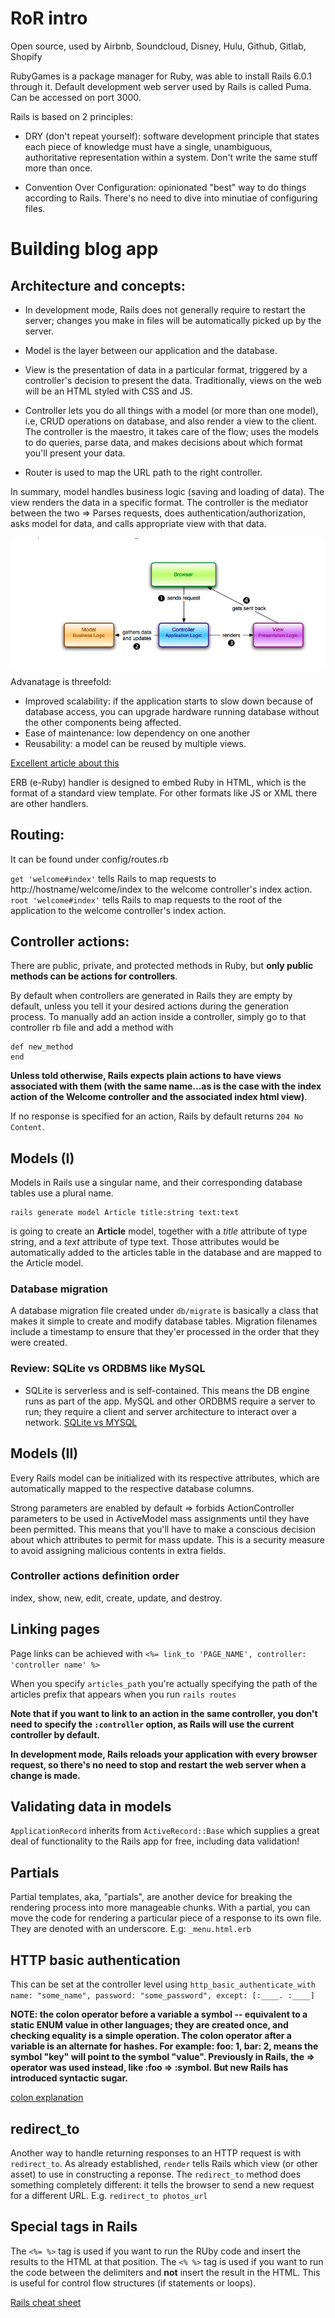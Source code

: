 # RoR intro
Open source, used by Airbnb, Soundcloud, Disney, Hulu, Github, Gitlab, Shopify

RubyGames is a package manager for Ruby, was able to install Rails 6.0.1 through it. 
Default development web server used by Rails is called Puma. Can be accessed on port 3000.

Rails is based on 2 principles:
- DRY (don't repeat yourself): software development principle that states each piece of knowledge must have a single, unambiguous, authoritative representation within a system. Don't write the same stuff more than once.

- Convention Over Configuration: opinionated "best" way to do things according to Rails. There's no need to dive into minutiae of configuring files.

# Building blog app
## Architecture and concepts:
- In development mode, Rails does not generally require to restart the server; changes you make in files will be automatically picked up by the server. 

- Model is the layer between our application and the database.
- View is the presentation of data in a particular format, triggered by a controller's decision to present the data. Traditionally, views on the web will be an HTML styled with CSS and JS. 
- Controller lets you do all things with a model (or more than one model), i.e, CRUD operations on database, and also render a view to the client. The controller is the maestro, it takes care of the flow; uses the models to do queries, parse data, and makes decisions about which format you'll present your data.
- Router is used to map the URL path to the right controller. 

In summary, model handles business logic (saving and loading of data). The view renders the data in a specific format. The controller is the mediator between the two => Parses requests, does authentication/authorization, asks model for data, and calls appropriate view with that data.

![MVC](mvc_flow.png)

Advanatage is threefold:
- Improved scalability: if the application starts to slow down because of database access, you can upgrade hardware running database without the other components being affected. 
- Ease of maintenance: low dependency on one another
- Reusability: a model can be reused by multiple views.

[Excellent article about this](https://www.sitepoint.com/model-view-controller-mvc-architecture-rails/)

ERB (e-Ruby) handler is designed to embed Ruby in HTML, which is the format of a standard view template. For other formats like JS or XML there are other handlers.

## Routing:
It can be found under config/routes.rb

`get 'welcome#index'` tells Rails to map requests to http://hostname/welcome/index to the welcome controller's index action. 
`root 'welcome#index'` tells Rails to map requests to the root of the application to the welcome controller's index action.

## Controller actions:
There are public, private, and protected methods in Ruby, but **only public methods can be actions for controllers**.

By default when controllers are generated in Rails they are empty by default, unless you tell it your desired actions during the generation process. 
To manually add an action inside a controller, simply go to that controller rb file and add a method with 
```
def new_method
end
```

**Unless told otherwise, Rails expects plain actions to have views associated with them (with the same name...as is the case with the index action of the Welcome controller and the associated index html view)**.

If no response is specified for an action, Rails by default returns `204 No Content`.

## Models (I)
Models in Rails use a singular name, and their corresponding database tables use a plural name.
```
rails generate model Article title:string text:text
```

is going to create an **Article** model, together with a *title* attribute of type string, and a *text* attribute of type text. Those attributes would be automatically added to the articles table in the database and are mapped to the Article model.

### Database migration
A database migration file created under `db/migrate` is basically a class that makes it simple to create and modify database tables. Migration filenames include a timestamp to ensure that they'er processed in the order that they were created.

### Review: SQLite vs ORDBMS like MySQL
- SQLite is serverless and is self-contained. This means the DB engine runs as part of the app.
MySQL and other ORDBMS require a server to run; they require a client and server architecture to interact over a network.
[SQLite vs MYSQL](https://www.hostinger.com/tutorials/sqlite-vs-mysql-whats-the-difference/)

## Models (II)
Every Rails model can be initialized with its respective attributes, which are automatically mapped to the respective database columns. 

Strong parameters are enabled by default => forbids ActionController parameters to be used in ActiveModel mass assignments until they have been permitted. This means that you'll have to make a conscious decision about which attributes to permit for mass update. This is a security measure to avoid assigning malicious contents in extra fields.

### Controller actions definition order
index, show, new, edit, create, update, and destroy.

## Linking pages
Page links can be achieved with `<%= link_to 'PAGE_NAME', controller: 'controller name' %>`

When you specify `articles_path` you're actually specifying the path of the articles prefix that appears when you run `rails routes`

**Note that if you want to link to an action in the same controller, you don't need to specify the `:controller` option, as Rails will use the current controller by default.**

**In development mode, Rails reloads your application with every browser request, so there's no need to stop and restart the web server when a change is made.**

## Validating data in models
`ApplicationRecord` inherits from `ActiveRecord::Base` which supplies a great deal of functionality to the Rails app for free, including data validation!

## Partials
Partial templates, aka, "partials", are another device for breaking the rendering process into more manageable chunks. With a partial, you can move the code for rendering a particular piece of a response to its own file. 
They are denoted with an underscore. E.g: `_menu.html.erb`

## HTTP basic authentication
This can be set at the controller level using `http_basic_authenticate_with name: "some_name", password: "some_password", except: [:____. :____]`

**NOTE: the colon operator before a variable a symbol -- equivalent to a static ENUM value in other languages; they are created once, and checking equality is a simple operation. The colon operator after a variable is an alternate for hashes. For example: foo: 1, bar: 2, means the symbol "key" will point to the symbol "value". Previously in Rails, the => operator was used instead, like :foo => :symbol. But new Rails has introduced syntactic sugar.**

[colon explanation](https://dev.to/aswathm78/explain-colon-and-colon-in-ruby-like-im-five-2646/comments)

## redirect_to
Another way to handle returning responses to an HTTP request is with `redirect_to`. As already established, `render` tells Rails which view (or other asset) to use in constructing a reponse. The `redirect_to` method does something completely different: it tells the browser to send a new request for a different URL. 
E.g. `redirect_to photos_url`

## Special tags in Rails
The `<%= %>` tag is used if you want to run the RUby code and insert the results to the HTML at that position.
The `<% %>` tag is used if you want to run the code between the delimiters and **not** insert the result in the HTML. This is useful for control flow structures (if statements or loops).

[Rails cheat sheet](http://www.pragtob.info/rails-beginner-cheatsheet/)